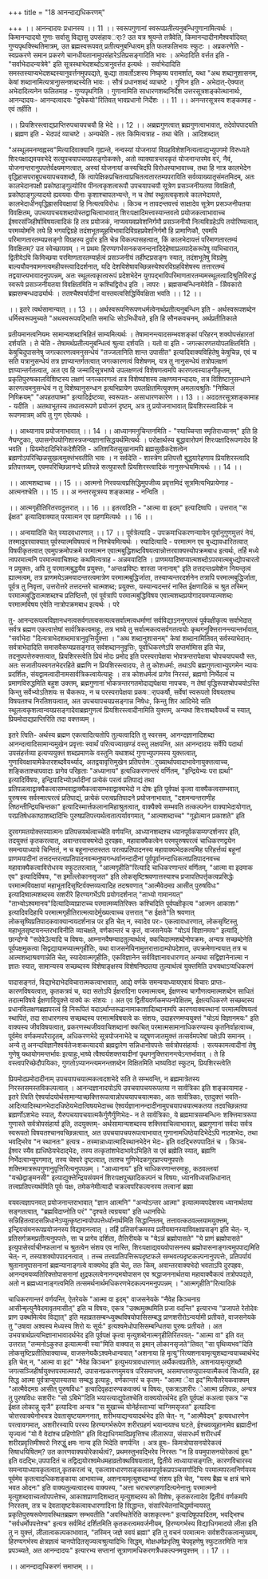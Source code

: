 +++
title = "18 आनन्दाद्यधिकरणम्"

+++
।। आनन्दादयः प्रधानस्य ।। 11 ।। स्वरूपगुणानां स्वरूपप्रतीत्यनुबन्धिगुणानामित्यर्थः । किमानन्दादयो गुणाः सर्वासु विद्यासु उपसंहायर्ाः? उत यत्र श्रूयन्ते तत्रैवेति, किमानन्दादीनामैश्वर्यादिवत् गुण्यपृथक्स्थितिमात्रम्, उत ब्रह्मस्वरूपवत् प्रतीत्यनुबन्धित्वम् इति फलफलिभावः स्फुटः । अप्रकरणेति - स्वप्रकरणे समान प्रकरणे चानधीयतानामुपसंहारेऽतिप्रसङ्गादिति भावः । अभेदादिति वर्त्तत इति - "सर्वाभेदादन्यत्रेमे" इति सूत्रस्थाभेदशब्दोऽत्रानुवर्त्तत इत्यर्थः । सर्वाभेदादिति समस्तस्याप्यभेदशब्दस्यानुवर्त्तनमुपपद्यते, बुध्द्या तावर्तोऽशस्य निष्कृष्य परामर्शात्, यथा "अथ शब्दानुशासनम्, केषां शब्दानामित्यत्रानुासनशब्दस्येति भावः । सौत्रं प्रधानशब्दं व्याचष्टे । गुणिन इति - अभेदात्-ऐक्यात् अभेदादित्यनेन फलितमाह - गुण्यपृथगिति । गुणानामिति साधारणशब्दनिर्देश उत्तरसूत्रशङ्कोत्थानार्थः, आनन्दादयः- आनन्दत्वादयः "द्व्येकयो"रितिवत् भावप्रधानो निर्देशः ।। 11 ।। अनन्तरसूत्रस्य शङ्कामाह - एवं तर्हीति ।

।। प्रियशिरस्त्वाद्यप्राप्तिरुपचायपचयौ हि भेदे ।। 12 ।। अब्रह्मगुणत्वात् ब्रह्मगुणत्वाभावात्, तदेवोपपादयति । ब्रह्मण इति - भेदपदं व्याचष्टे । अन्यथेति - ततः किमित्यत्राह - तथा चेति । आदिशब्दात्

"अस्थूलमनण्वह्नस्व"मित्यादिवाक्यानि गृह्यन्ते, नन्वस्यां योजनायां विग्रहविशेशनित्यत्वाद्यभ्युपगमो विरुध्यते शिरःपक्षाद्यवयवभेदे सत्युपचयापचयप्रसङ्गोकक्त्तेः, अतो व्याक्यात्रन्तरकृतं योजनान्तरमेव वरं, नैवं, योजनान्तरानुपपत्तेर्वक्ष्यमाणत्वात्, अस्यां योजनायां कस्यचिदपि विरोधस्याभावाच्च, तथा हि नात्र कालभेदेन वृद्धिहासपराबुपचयापचयशब्दौ, किं त्वापेक्षिकप्रचितत्वाप्रचितत्वतारतम्यपराविति सर्वव्याख्यातृसंमतमिदम्, अतः कालभेदानपक्षौ प्रकोष्ठाङ्गुल्योरिव पीनत्वकृशत्वरूपौ उपचयापचयौ सूत्रेण प्रसञ्जनीयतया विवक्षितौ, प्रकोष्ठाङ्गुल्यादयो ह्यवयवाः पीनाः कृशाश्चापलभ्यन्ते, न च तेषां स्थूलत्वकृशत्वे कालभेदायत्ते, कालभेदाधीनवृद्धिह्रासविवक्षायां हि नित्यत्वविरोधः । किञ्च न तावदन्तवत्त्वं साक्षादेव सूत्रेण प्रसञ्जनीयतया विवक्षितम्, उपचयापचयशब्दयोस्तद्वाचित्वाभावात् शिरःपक्षादिमत्त्वस्यान्तवत्वे प्रयोजकत्वाभावाच्च ईश्वरसंजिहीर्षाविषयत्वादिकं हि तत्र प्रयोजकं, नाप्यवयवप्रवेशनिर्गमौ प्रसञ्जनीयौ नित्यविग्रहेऽपि तयोरिष्यत्वात्, परमव्योमनि लये हि भगवद्विग्रहे तदंशभूतव्यूहविभावादिविग्रहप्रवेशनिर्गमौ हि प्रामाणिकौ, एवमपि परिमाणतारतम्यप्रसङ्गो विग्रहस्य दुर्वार इति चेन्न विकल्पासहत्वात्, किं कालभेदायत्तं परिमाणतारतम्यं विवक्षितम्? उत स्वेच्छायवम् । न प्रथमः हिरण्यगर्भसनकसनन्दनादिदेहेष्वाप्रलयादेकरूपेषु व्यभिचारात्, द्वितीयेऽपि किमिच्छया परमिाणतारतम्यार्हत्वं प्रसञ्जनीयं तर्हीष्टप्रसङ्गः स्यात्, तदंशभूतेषु विग्रहेषु बाल्ययौवनवामनत्वमहीयस्त्वादिदर्शनात्, यदि देशविशेषावच्छिन्नस्येश्वरविग्रहविशेषस्य तत्तारतम्यं तद्वयाप्त्यभावादनुपपन्नम्, अतः स्थूलत्वकृात्वरूपं प्रदेशभेदेन युगपद्भाविपरिमाणतारतम्यमस्थूलत्वादिश्रुतिविरुद्धं स्वरूपे प्रसञ्जनीयतया विवक्षितमिति न कश्चिद्विरोध इति । त्वपरः । ब्रह्मसम्बन्धिनामेवेति - अिैवकारो ब्रह्मसम्बन्धदार्ढ्यार्थः । ततश्चैश्वर्यादीनां वास्तवत्वसिद्धिर्विवक्षिता भवति ।। 12 ।।

।। इतरे त्वर्थसामान्यात् ।। 13 ।। अर्थस्वरूपनिरूपणधर्मत्वेनार्थप्रतीत्यनुबन्धिन इति - अर्थस्वरूपशब्देन धर्मिस्वरूपमुच्यते "अथस्वरूपवद्भिाति समाधिः सोऽभिधीयते, इति हि सौनकवचनम्, अर्थप्रतीतिकाले

प्रतीयमानत्वनियमः सामान्यशब्दाभिहितं साम्यमित्यर्थः । तेषामानन्त्यादसम्भवशङ्कां परिहरन् शक्योपसंहारतां दर्शयति । ते चेति - तेषामर्थप्रतीत्यनुबन्धित्वं श्रुत्या दर्शयति । यतो वा इति - जगत्कारणतयोपलक्षितमिति । केषुचिदुपासनेषु जगत्कारणत्वमनुसन्धेयं "तज्जलानिति शान्त उपासीत" इत्यादिवाक्यविहितेषु केषुचिन्न, एवं च सति यत्रानुसन्धेयं तत्र ज्ञाप्यान्तर्गतत्वात् जगत्कारणत्वं विशेषणम्, यत्र तु नानुसन्धेयं तत्रोपलक्षणं ज्ञाप्यान्तर्गतत्वात्, अत एव हि जन्मादिसूत्रभाष्ये उपलक्षणत्वं विशेषणत्वमपि कारणत्वस्याङ्गीकृतम्, प्रकृतिपुरुषकालविशिष्टस्य लक्षणं जगत्कारणत्वं तत्र विशेष्यांशस्य लक्षणमानन्दादयः, तत्र विशिष्टानुसन्धाने कारणत्वमनुसन्धेयं न तु विशेष्यानुसन्धान इत्यभिप्रायेण उपलक्षितमित्युक्त्तम् अमलत्वश्रुतिः "निष्किलं निष्क्रियम्" "अपहतपाष्मा" इत्यादिर्द्रष्टव्या, स्वरूपतः- असाधारणकारेण ।। 13 ।। अददतरसूत्रशङ्कामाह - यदीति । अतथाभूतस्य तथात्वरूपणे प्रयोजनं दृष्टम्, अत्र तु प्रयोजनाभावात् प्रियशिरस्त्वादिकं न रूपणमात्रम् अपि तु गुण एवेत्यर्थः ।

।। आथ्यानाय प्रयोजनाभावात् ।। 14 ।। आध्यानमनुचिन्तनमिति - "स्याच्चिन्ता स्मृतिराध्यानम्" इति हि नैघण्टुकाः, उपासनोपयोगिशास्त्रजन्यज्ञानासिद्धयर्थमित्यर्थः । परोक्षार्थस्य बुद्धावारोपणं शिरःपक्षादिरूपणादेव हि भवति । प्रियमोदादिभिरेकदेशैरिति - अतिशयितसुखानामपि ब्रह्मसुखैकदेशत्वेन ब्रह्मणोऽपरिच्छिन्नसुखत्वमुक्त्तंभवतीति भावः । न सर्वदेति - शास्त्रेण प्रतिपत्तौ बुद्धयारेहणाय प्रियशिरस्त्वादि प्रतिपत्तव्यम्, एवमपरिच्छिन्नानन्दे प्रतिपन्ने सत्युपास्तौ प्रियशिरस्त्वादिकं नानुसन्धेयमित्यर्थः ।। 14 ।।

।। आत्मशब्दाच्च ।। 15 ।। आत्मनो निरवयत्वप्रसिद्धिमुपजीव्य प्रवृत्तमिदं सूत्रमित्यभिप्रायेणाह - आत्मनश्चेति ।। 15 ।। अ नन्तरसूत्रस्य शङ्कामाह - नन्विति ।

।। आत्मगृहीतिरितरवदुत्तरात् ।। 16 ।। इतरवदिति - "आत्मा वा इदम्" इत्यादिष्वपि । उत्तरात् "स ईक्षत" इत्यादिवाक्यात् परमात्मन एव ग्रहणमित्यर्थः ।। 16 ।।

।। अन्वयादिति चेत् स्यादवधारणात् ।। 17 ।। पूर्वत्रेत्यादि - उपक्रमाधिकरणन्यायेन पूर्वानुगुणमुत्तरं नेयं, तस्मादुवरवाक्यात् पूर्वस्यात्मविषयत्वं न निश्चेयमित्यर्थः । स्यादित्यादि - परमात्मन एव बुध्द्यावधारितत्वात् विषयीकृतत्वात् एवमुपक्रमोपक्रमे परमात्मन एवात्मबुद्धिशब्दविषयत्वान्नोत्तरवाक्यस्योपक्रमबाध इत्यर्थः, तर्हि मध्ये त्वपरमात्मनि परमात्मवाचिशब्दः कथमित्यत्राह - अन्नमयादिति । प्राणमयादिष्वप्यात्मशब्दोऽपरमात्मबुध्द्योपचारतो न प्रयुक्त्तः, अपि तु परमात्मबुद्धयैव प्रयुक्त्तः, "अन्तःप्रविष्टः शास्ता जनानाम्" इति तत्तदन्तःप्रवेशेन नियन्तृत्वं ह्यात्मत्वम्, तत्र प्राणमयेऽन्नमयादन्तरत्वमात्रेण परमात्मबुद्धिर्जाता, तस्याप्यन्तरदर्शनेन तत्रापि परमात्मबुद्धिर्जाता, पूर्वत्र तु निवृत्ता, उत्तरोत्तरे तत्तदन्तरे चात्मशब्द; प्रयुक्त्तः, यस्यान्यदन्तरं नास्ति ईक्षणादिकं च श्रुत तस्मिन् परमात्मबुद्धिरात्मशब्दश्च प्रतिष्ठित्तौ, एवं पूर्वत्रापि परमात्मबुद्धिविषय एवात्मशब्दप्रयोगादयमप्यात्मशब्दः परमात्मविषय एवेति नात्रोपक्रमबाध इत्यर्थः । परे

तु- आनन्दरूपत्वविज्ञानधनत्वसर्वगतत्वसत्यत्वसर्वात्मत्वधर्माणां सर्वविद्याऽननुगतत्वं पूर्वपक्षीकृत्य सर्वाभेदात् सर्वत्र ब्रह्मण एकत्वात्तेषां सार्वत्रिकत्वमाहुः, तत्र भाष्ये तु सर्वात्मकत्वसर्वगतत्वयोः कृथगनुक्त्तिरानन्त्यान्तर्भावात्, "सर्वाभेदा "दित्यत्राभेदशब्दमात्रानुवृत्तिर्युक्त्ता । "अथ शब्दानुशासनम्" केषां शब्दानामितिवत् सर्वस्याभेदात्- सर्वत्राभेदादिति समासवैरूप्यप्रसङ्गात् सर्वशब्दाननुवृत्तिः, पूर्वाधिकरणेऽपि सप्तर्मामिास इति चेन्न, तदनुपपत्तेरुक्त्तत्वात्, प्रियशिरस्त्वेति प्रियं मोदः प्रमोद इति परस्परापेक्षया भोवत्रन्तरापेक्षया चोपचयापचयौ स्तः, अतः सजातीयस्वगतभेदरहिते ब्रह्मणि न प्रियशिरस्त्वादयः, ते तु कोशधर्माः, तथाऽपि ब्रह्मगुणत्वाभ्युपगमेन न्यायः प्रदर्शितः, संयद्वामत्वादीनामसार्वत्रिकत्वायेत्याहुः । तत्र कोशधर्मत्वं प्रागेव निरस्तं, ब्रह्मणो निर्भेदत्वं च प्रमाणविरुद्धमिति बहुश उक्त्तम्, ब्रह्मगुणानां भोकत्रन्तरगतमोदाद्यपेक्षया नापचयः, न तेषां वृद्धिरूपश्चोपचयोऽस्ति किन्तु सर्वेभ्योऽतिशयः स चैकरूपः, न च परस्परापेक्षया प्रकषर्ापकर्षौ, सर्वेषां स्वरूपतो विषयतश्च विषयतश्च निरतिशयत्वात्, अत उपचयापचयप्रसङ्गान्न निषेधः, किन्तु शिर आदिभेदे सति स्थूलत्वकृशत्वान्वयप्रसङ्गादेवाब्रह्मगुणत्वं प्रियशिरस्त्वादीनामिति युक्त्तम्, अन्यथा शिरःशब्दवैयर्थ्यं च स्यात्, प्रियमोदाद्यप्राप्तिरिति तदा वक्त्तव्यम् ।

इतरे त्विति- अर्थस्य ब्रह्मण एकत्वादित्यतोपि तुल्यत्वादिति तु स्वरसम्, आनन्दज्ञानादिशब्दा आनन्दत्वादिसामान्यमुखेन प्रवृत्ताः स्वार्थं परित्यज्याखण्डं वस्तु लक्षयन्ति, अत आनन्दादयः सर्वेपि पदार्था उपसंहर्त्तव्या इत्यप्ययुक्त्तं शब्दप्रमाणके वस्तुनि यथाशब्दं गुणाभ्युपगमस्य युक्त्तत्वात्, गुणाविवक्षायामेकेतरशब्दवैयर्थ्याद्, अतद्वयावृत्तिमुखेन प्रतिपत्तेमर्ुख्यार्थापवादाभावेनायुक्त्तत्वाच्च, शङ्किताश्चापवादाः प्रागेव परिहृताः "अध्यानाय" इत्यधिकरणान्तरं वर्णितम्, "इन्द्रियेभ्यः परा ह्यर्था" इत्यादिर्विषयः, इन्द्रियादिभ्योऽर्थादीनां प्रत्येकं परत्वं प्रतिपाद्यं तथा प्रतिपन्नत्वाद्वाक्यैकत्वासम्भवाद्वाक्यैकत्वासम्भवाद्वाक्यभेदो न दोषः इति पूर्वपक्षं कृत्वा वाक्यैकत्वसम्भवात्, पुरुषस्य सर्वस्मात्परत्वं प्रतिपाद्यं, प्रत्येकं परत्वप्रतिपादने प्रयोजनाभावात्, "दशमन्वन्तराणीह तिष्ठन्तीन्द्रियचिन्तका" इत्यादिस्मार्त्तफलानामिहाश्रुतत्वात्, वाक्यैक्ये सम्भवति तत्कल्पनेन वाक्याभेदायोगात्, परप्रतिषेधकाष्ठाशब्दादिभिः पुरुषप्रतिपत्त्यर्थत्वतात्पर्यावगमात्, "आत्मशब्दाच्च" "गूढोत्मान प्रकाशते" इति

दुरवगमतयोक्त्तस्यात्मनः प्रतिपत्त्रयर्थत्वाच्चेति वर्णयन्ति, आध्यानशब्दश्च ध्यानपूर्वकसम्यग्दर्शनपर इति, तदयुक्त्तं कृतकरत्वात्, अवान्तरवाक्यभेदो दुरपह्रवः, महावाक्यैकत्वेन परमपुरुषपरत्वं चाधिकरणद्वयेन समन्वयाध्याये चिन्तितं, न च बहूनान्ततस्ततः परत्वप्रतिपादनस्य महावाक्यभेदकत्वमिह परिहर्त्तव्यं बहूनां प्राणमयादीनां तत्तदन्तरत्वप्रतिपादनवन्मनुष्यगन्धर्वानन्दादीनां पूर्वपूर्वानन्दाधिकत्वप्रतिपादनवच्च महावाक्यैकत्वाविरोधस्य स्फुटतरत्वात्, "आत्मगृहीति"रित्यादि चाधिकरणान्तरं वर्णितम्, "आत्मा वा इदमाक एव" इत्यादिर्विषयः, "स इमाँल्लोकानसृजत" इति लोकसृष्टिश्रवणात्तस्याश्च प्रजापतिपर्त्तृकत्वप्रसिद्धेः परमात्मविवक्षायां महाभूतादिसृष्टिर्वक्त्तव्यत्वादिह तदश्रवणात् "आत्मैवेदमग्र आसीत् पुरुषविधः" इत्यादिष्वात्मशब्दस्य सशरीरे हिरण्यगर्भेऽपि प्रयोगदर्शनात् "ताभ्यो गामानयत्" "ताभ्योऽश्वमानय"दित्यादिव्याप्राराच्च परमात्मव्यतिरिक्त्तः कश्चिदिति पूर्वपक्षीकृत्य "आत्मन आकाशः" इत्यादिवदिहापि परमात्मगृहीतिरात्मत्वादेर्मुख्यत्वाच्च उत्तरात् "स ईक्षते"ति श्रवणात् लोकसृष्यिप्रतिपादकवाक्यान्वयदर्शनान्न पर इति चेत् न, स्यादेव परः- एकत्वावधारणात्, लोकसृष्टिस्तु महाभूतसृष्टयनन्तरभाविनीति व्याचक्षते, वर्णकान्तरं च कृतं, वाजसनेयके "योऽयं विज्ञानमयः" इत्यादि, छान्दोग्ये "सदेवे3त्यादि च विषयः, आम्नानवैषम्यादतुल्यार्थत्वं, क्कचिदात्मशब्देनोपक्रमः, अन्यत्र सच्छब्देनेति पूर्वपक्षमुकत्वा सिद्वद्यायामप्यात्मगृहीतिः, यथा वाजसनेयिनामुत्तरात्तादाम्योपदेशात्, उपक्रमेणान्वयात् तत्र च आत्मशब्दाश्रवणान्नेति चेत्, स्यादेवात्मगृहीतिः, एकविज्ञानेन सर्वविज्ञानावधारणात् अन्यथा सद्विज्ञानेनात्मा न ज्ञातः स्यात्, सामान्यस्य सच्छब्दस्य विशेषाङ्क्षस्य विशेषनिष्ठतया तुल्यार्थत्वं युक्त्तमिति उभयथाऽप्यधिकरणं

पादासङ्गतं, विद्याभेदाभेदविचारात्मकत्वाभावात्, आद्ये वर्णके समन्वयाध्यायएवायं विचारः प्राप्तः- कारणविषयत्वात्, कृतकत्रवं च, यदा सतोऽपि ईक्षरादिना परमात्मत्वम्, ईक्षणस्य चागौणत्वमात्मशब्देन साधितं तदात्मविषये ईक्षणादियुक्त्ते वाक्ये कः संशयः । अत एव द्वितीयवर्णकमप्यनपेक्षितम्, ईक्षत्यधिकरणे सच्छब्दस्य प्रधानविलक्षणब्रह्मपरत्वं हि निरूपितं यदाऽर्थान्तरूढानामाकाशादिाब्दानामपि कारणवाक्यस्थानां परमात्मविषयत्वं स्थापितं, तदा साधारणस्य सच्छब्दस्य परमात्मविषयत्वे कः संशयः, उदाहरणमप्ययुक्त्तं "योऽयं विज्ञानमयः" इति वाक्यस्य जीवविषयत्वात्, प्रकरणस्थजीववाचिशब्दानां क्कचित् परमात्मसामानाधिकरण्यस्य कृतनिर्वाहत्वाच्च, पूर्वमेव वर्णकमपरैरादृतम्, अधिकरणभेदे सूत्रयोजनाभेदे च यद्दूषणजातमुक्त्तं तत्सर्वमपरेषां पक्षेऽपि समानम् । अन्ये तु अनन्दविज्ञानैश्वर्यतेजःशकत्यादयो ब्रह्मद्वारेण सन्निधानोपपत्तेः सर्वत्रोपसंहार्याः । सत्यकामत्वादीनां तेषु गुणेषु यथायोगमन्तर्भावः इत्याहुः,भाष्ये त्वैश्वर्यशक्त्तयादीनां पृथगनुक्त्तिरानन्त्येऽन्तर्भावात् । ते हि वस्त्वपरिच्छेदौपयिकाः, गुणतोऽप्यानन्त्यमनन्तशब्देन विक्षितमिति भाष्यविदां स्फुटम्, प्रियशिरस्त्वेति

प्रियमोदप्रमोदादीनाम् उपचयापचयात्मकत्वदशभेदे सति ते सम्भवन्ति, न ब्रह्ममात्रेतस्य निरस्तसमस्तविकल्पत्वात् । आनन्दज्ञानादयोऽपि उपचयापचयरूपतया न सार्वत्रिका इति शङ्कायामाह - इतरे त्विति ऐश्वर्यादयोर्थसामान्याच्छक्त्तिरूपत्वान्नोपचयापचयात्मकाः, अतः सार्वत्रिकाः, एतदुक्त्तं भवति- आदित्यादिस्थानभेदादधिष्ठेयभेदात्विषयभेदाच्च ऐश्वर्यज्ञानानन्दादीनामुपचयापचयात्मकतया तदवच्छिन्नतया ब्रह्मर्णोऽशभेदः स्यात्, यैरुपचयापचयात्मकैर्गुणैर्गुणिभेदः- न ते सार्वत्रिकाः, ये ब्रह्ममात्रसम्बन्धिनः शक्त्तिमात्ररूपा गुणास्ते सर्वत्रोपसंहार्या इति, तदयुक्त्तम्- अर्थसामान्यशब्दस्य शक्त्तिवाचित्वाभावात्, ब्रह्मगुणानां सर्वदा सर्वत्र स्वरूपतो विषयतश्चानवच्छिन्नत्वात्, अत उपचयापचयरूपत्वाभावात् गुणानामधिष्ठेयादिभेदेऽपि नाठशभेदः, तथा भवद्भिरेव "न स्थानतः" इत्यत्र - तस्मान्नाध्यात्मादिस्थानभेदेन भेदः- इति वदद्भिरुपपादितं च । किञ्च- ईश्वर स्यैव ह्यधिष्ठेयभेदाद्भेदः, तस्य तत्कृतांशभेदाभावेऽभिहिते स एवं ब्रह्मेति स्यात्, ब्रह्मणि निर्भेदत्वाभ्युपगमात्, तस्य चेश्वरे दृष्टत्वात्, ततश्च गुणिभेदकगुरप्राप्त्यनुपपत्तेः शक्त्तिमात्ररूपगुणानुवृत्तिरित्यनुपपन्नम् । "आध्यानाय" इति चाधिकरणान्तरमाहुः, कठवल्लयां "यच्छेद्वाङ्मनसी" इत्याद्युक्त्तेन्द्रियसंयमनं शिरःपक्षपुच्छादिकल्पनं च विषयः, ध्यानविध्यसन्निधानात् तत्त्वप्रतिपत्त्यर्थमिति पूर्वः पक्षः, तमेकनेमीत्यादौ चक्रत्वपरिकल्पनस्य तत्त्वानां ब्रह्मा

वयवत्वज्ञापनवत् प्रयोजनान्तराभावात् "ज्ञान आत्मनि" "अन्योऽन्तर आत्मा" इत्यात्मव्यपदेशस्य ध्यानार्थतया सङ्गतत्वात्, "ब्रह्मविदाप्नोति परं" "दृश्यते त्वग्रयया" इति ध्धानविधेः सन्निहितत्वादसन्निधानेऽप्युत्कृष्टान्वयोपपत्तेर्ध्यानार्थमिति सिद्धान्तितम्, तत्तावत्कठवल्लयामयुक्त्तम्, इन्द्रियसंमनरूपप्रयोजनस्य विद्यमानत्वात् । तर्हि प्रतिसर्गक्रमस्य प्रतीयमानस्याविवक्षाप्रसङ्ग इति चेत्- न, प्रतिसर्गक्रमप्रतीत्यनुपपत्तेः, सा च प्रागेव दर्शिता, तैत्तिरीयके च "येऽन्नं ब्रह्मोपासते" "ये प्राणं ब्रह्मोपासते" इत्युपासेरर्वाचीनफलानां च श्रुतत्वेन संशय एव नास्ति, शिरःपक्षाद्यवयवोपासनस्य ब्रह्मोपासनाङ्गत्वमुपपाद्यमिति चेत्- न, तस्याशक्योपपादनत्वात् । तच्च तत्त्वप्रतिपत्तिरूपदृष्टफले सम्भवत्यदृष्टकल्पनानुपपत्तेः, प्रतिपर्यायं श्रुतानामुपासनानां ब्रह्मन्यानाङ्गत्वे वाक्यभेद इति चेत्, ततः किम्, अवान्तरवाक्यभेदो भवताऽपि दुरपह्रवः, आनन्दमयव्यतिरिक्त्तोपासनानां क्षुद्रफलत्वेनानन्दमयोपासन एव श्रद्धाजननार्थतया महावाक्यैकत्वं तत्रोपपद्यते, अतो न ब्रह्मध्यानाङ्गत्वमिति तत्समर्थनार्थमधिकरणभेदकल्पनमनुपपन्नम् । "आत्मगृहीति"रित्यादिकं

चाधिकरणान्तरं वर्णयन्ति, ऐतरेयके "आत्मा वा इदम्" वाजसनेयके "नैवेह किञ्चनाग्र आसीन्मृत्युनैवेदमावृतमासीत्" इति च विषयः, एकत्र "उक्थमुक्थमिति प्रजा वदन्ति" इत्यारभ्य "प्रजापते रेतोदेवः प्राण उक्थमित्येव विद्यात्" इति महाव्रतसम्बन्ध्युक्थविषयोपासिसम्बद्ध प्राणशरीरोऽन्वर्यामी प्रतीयते, वाजसनेयके तु "उषावा अश्वस्य मेध्यस्य शिरो यः सूर्यः" इत्यश्वमेधोपासिसम्बन्धितया पुरुषः प्रतीयते । अत उभयत्रार्थप्रत्यभिज्ञानाभावादर्थभेद इति पूर्वपक्षं कृत्वा मृत्युशब्देनात्मगृहीतिरितरवत्- "आत्मा वा" इति वत् उत्तरात् "तन्मनोऽकुरुत इत्यात्मन्वी स्या"मिति वाक्यात् स इमान् लोकानसृजते"तिवत् "सा पृथिव्यभव"दिति लोकसृष्टिप्रतीतिवाक्याच्च, वाजसनेयकैऽश्वमेधान्वयात् "अशनाया हि मृत्यु"रित्यशनायामृत्युशब्दान्वयाच्चार्थभेद इति चेत् न, "आत्मा वा इदं" "नैवेह किञ्चन" इत्युभयत्रावधारणात् अर्थैकत्वप्रतीतेः, अशनायामृत्युशब्दौ जगत्सञ्जिहीर्षायुक्त्तपरमात्मपरौ, उपासनप्रकरणमुमयत्र परिसमाप्तम्, असमाप्तावप्युपास्यात्मैकत्वं सिध्यति, इह सिद्ध आत्मा पूर्वत्राप्युपास्यतया सम्बद्ध इत्याहुः, वर्णकान्तरं च कृतम्- "आत्मा ेवा इद"मित्यैतरेयकवाक्यम् "आत्मैवेदमग्र आसीत् पुरुषविधः" इत्यादिवृहदारण्यकवाक्यं च विषयः, एकत्राऽशरीरः ेआत्मा प्रतिपन्नः, अन्यत्र तु पुरुषविधः सशरीरः "सो ऽबिभे"दिति भयारत्याद्युपेतश्चेति वाक्ययोरर्थभेद इति पूर्वपक्षं कअत्वा एकत्र "स ईक्षत लोकान्नु सृजै" इत्यादिना अन्यत्र "स मुखाच्च योनेर्हस्ताभ्यां चाग्निमसृजत" इत्यादिना चोत्तरवाक्येनोभयत्र देवतासृष्टयामननात्, शरीभयाद्यन्वयादर्थभेद इति चेत्- न, "आत्मैवेदम्" इत्यवधारणेन परत्वावगमात्, अशरीरस्यापि परस्य हिरण्यगर्भरूपेण शरीरग्रहणं भयान्वयश्च घटते, ईश्चवव्यूहानामेव ब्रह्मादीनां सृज्यत्वं "यो वै वेदांश्च प्रहिणोति" इति विद्याधिगमादिप्रवृत्तिश्च लीलारूपा, संसारधर्मं शरीरधर्मं शरीरप्रवृत्तिमीश्वरो निरुद्धुं क्षमः नान्य इति भिदेति वणर्यन्ति । अत्र व्रूमः- किमत्रोपासनयोरेकत्वं सिषाधयिषितम्? उत कारणवाक्ययोरेकार्थत्वं?, प्रथमस्तुभवद्भिरेव निरस्तः "न हि वयमुपासनयोरेकत्वं व्रूमः" इति वदद्भिः,उपपादितं च तद्विद्ययोरश्वमेधमहाव्रतोक्थविषयत्वात्, द्वितीये त्वध्यायासङ्गतिः, कारणविचारस्य समन्वयाध्यायकृतत्वात्,कृतकरत्वं च, एकत्वावधारणसङ्कलकपपूर्वकप्रपञ्चसर्गादिभिः परमात्मपरत्वनिर्णयस्य पूर्वमेव कृतत्वादधिकशङ्काया आभावाच्च, अशनायामृत्युशब्दाभ्यां संशय इति चेत्, "यस्य ब्रैह्म च क्षत्रं चाभे भवत ओदनः" इति वाक्यतुल्यत्वादस्य वाक्यस्य, "अत्ता चराचरगहणादित्यनेनात्तुः परमात्मनो मृत्युशब्दवाच्यत्वोपपत्तेश्च, आकाशप्राणादिशब्दात् मृत्युशब्दस्य को विशेषः, कृतकरत्वादेव द्वितीयं वर्णकमपि निरस्तम्, तत्र च देवतासृष्टयेकत्वावधारणादिना हि सिद्धान्तः, संसारिचेतनाचिद्धर्मान्वयस्तु प्रकृतिपुरुषरूपेणावस्थितब्रह्मण सम्भवतीति "अवस्थितेरिति काशकृत्स्नः" इत्यादिषूपपादितम्, भवद्भिश्च "सर्वधर्मोपपत्तेश्च" इत्यत्र सर्वमिदं दर्शितमिति कृतकरत्वमवर्जनीयम्, हिरण्यगर्भस्य विद्याधिगमादयो लीला इति तु न युक्त्तं, लीलात्वकल्पकाभावात्, "तस्मिन् जज्ञे स्वयं ब्रह्मा" इति तु वचनं परमात्मनः सर्वशरीरकत्वन्मुख्यम्, हिरण्यगर्भस्य क्षेत्रज्ञत्वं चानपोदितसृज्यत्वश्रुत्यादिभिः सिद्धम्, मोक्षधर्मप्रभृतिषु चेपवृहणेषु स्फुटतरमिति नात्र प्रपञ्च्यते, अत आनन्दादयः" इत्यारभ्य सप्तानां सूत्राणामधिकरणत्रैधकल्पनमयुक्त्तम् ।। 17 ।।

।। आनन्दाद्यधिकरणं समाप्तम् ।।

